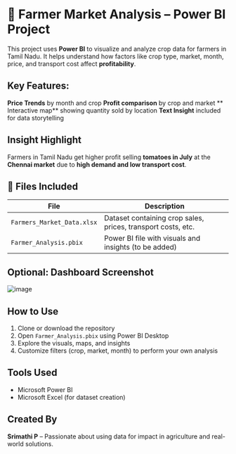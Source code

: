 # 🌾 Farmer Market Analysis – Power BI Project

This project uses **Power BI** to visualize and analyze crop data for farmers in Tamil Nadu. It helps understand how factors like crop type, market, month, price, and transport cost affect **profitability**.

## Key Features:
  **Price Trends** by month and crop
  **Profit comparison** by crop and market
  ** Interactive map** showing quantity sold by location
  **Text Insight** included for data storytelling

## Insight Highlight
   Farmers in Tamil Nadu get higher profit selling **tomatoes in July** at the **Chennai market** due to **high demand and low transport cost**.

## 📁 Files Included

| File | Description |
|------|-------------|
| `Farmers_Market_Data.xlsx` | Dataset containing crop sales, prices, transport costs, etc. |
| `Farmer_Analysis.pbix`     | Power BI file with visuals and insights (to be added) |


## Optional: Dashboard Screenshot
![image](https://github.com/user-attachments/assets/200c3704-3c09-4209-bb8e-a97e56c8fc2e)


## How to Use

1. Clone or download the repository
2. Open `Farmer_Analysis.pbix` using Power BI Desktop
3. Explore the visuals, maps, and insights
4. Customize filters (crop, market, month) to perform your own analysis

## Tools Used

- Microsoft Power BI
- Microsoft Excel (for dataset creation)

## Created By

**Srimathi P** – Passionate about using data for impact in agriculture and real-world solutions.
